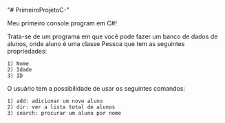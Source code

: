 "# PrimeiroProjetoC-" 

Meu primeiro console program em C#!

Trata-se de um programa em que você pode fazer um banco de dados de alunos, onde aluno é uma classe Pessoa que tem as seguintes
propriedades:

    1) Nome
    2) Idade
    3) ID
  
 O usuário tem a possibilidade de usar os seguintes comandos:
 
    1) add: adicionar um novo aluno
    2) dir: ver a lista total de alunos
    3) search: procurar um aluno por nome
